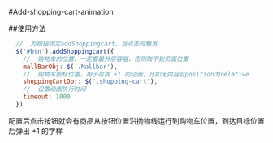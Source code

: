 #Add-shopping-cart-animation

##使用方法

```javascript
  //  为按钮绑定addShoppingcart，当点击时触发
  $('#btn').addShoppingcart({
    //	购物车的位置，一定要最外层容器，否则取不到页面位置
    mallBarObj: $('.Mallbar'),
    //	购物车图标位置，用于存放 +1 的动画，比如无内容且position为relative
    shoppingCartObj: $('.shopping-cart'),
	//	设置动画执行时间
    timeout: 1000
  })
```

配置后点击按钮就会有商品从按钮位置沿抛物线运行到购物车位置，到达目标位置后弹出 +1 的字样
